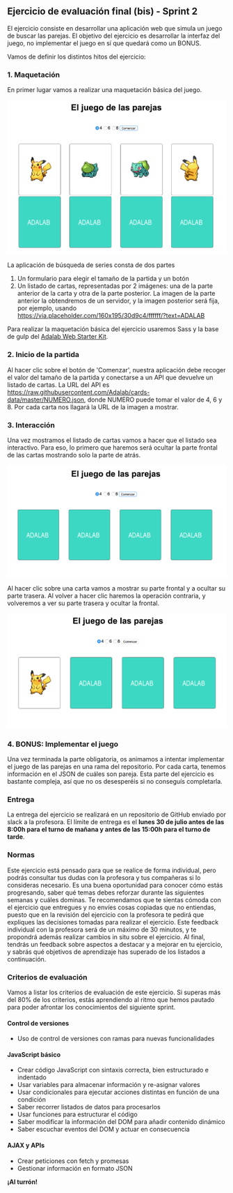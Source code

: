 ## Ejercicio de evaluación final (bis) - Sprint 2

El ejercicio consiste en desarrollar una aplicación web que simula un juego de buscar las parejas. El objetivo del ejercicio es desarrollar la interfaz del juego, no implementar el juego en sí que quedará como un BONUS.

Vamos de definir los distintos hitos del ejercicio:

### 1. Maquetación

En primer lugar vamos a realizar una maquetación básica del juego.

![Juego parejas v1](assets/images/2-final-bis/juego-parejas-v1.png)

La aplicación de búsqueda de series consta de dos partes
1. Un formulario para elegir el tamaño de la partida y un botón
2. Un listado de cartas, representadas por 2 imágenes: una de la parte anterior de la carta y otra de la parte posterior. La imagen de la parte anterior la obtendremos de un servidor, y la imagen posterior será fija, por ejemplo, usando https://via.placeholder.com/160x195/30d9c4/ffffff/?text=ADALAB

Para realizar la maquetación básica del ejercicio usaremos Sass y la base de gulp del [Adalab Web Starter Kit](https://github.com/Adalab/Adalab-web-starter-kit).

### 2. Inicio de la partida

Al hacer clic sobre el botón de 'Comenzar', nuestra aplicación debe recoger el valor del tamaño de la partida y conectarse a un API que devuelve un listado de cartas. La URL del API es https://raw.githubusercontent.com/Adalab/cards-data/master/NUMERO.json, donde NUMERO puede tomar el valor de 4, 6 y 8. Por cada carta nos llagará la URL de la imagen a mostrar.

### 3. Interacción

Una vez mostramos el listado de cartas vamos a hacer que el listado sea interactivo. Para eso, lo primero que haremos será ocultar la parte frontal de las cartas mostrando solo la parte de atrás.

![Juego parejas v2](assets/images/2-final-bis/juego-parejas-v2.png)

Al hacer clic sobre una carta vamos a mostrar su parte frontal y a ocultar su parte trasera. Al volver a hacer clic haremos la operación contraria, y volveremos a ver su parte trasera y ocultar la frontal.

![Juego parejas v3](assets/images/2-final-bis/juego-parejas-v3.png)

### 4. BONUS: Implementar el juego

Una vez terminada la parte obligatoria, os animamos a intentar implementar el juego de las parejas en una rama del repositorio. Por cada carta, tenemos información en el JSON de cuáles son pareja. Esta parte del ejercicio es bastante compleja, así que no os desesperéis si no conseguís completarla.

### Entrega

La entrega del ejercicio se realizará en un repositorio de GitHub enviado por slack a la profesora. El límite de entrega es el **lunes 30 de julio antes de las 8:00h para el turno de mañana y antes de las 15:00h para el turno de tarde**.

### Normas

Este ejercicio está pensado para que se realice de forma individual,  pero podrás consultar tus dudas con la profesora y tus compañeras si lo consideras necesario. Es una buena oportunidad para conocer cómo estás progresando, saber qué temas debes reforzar durante las siguientes semanas y cuáles dominas. Te recomendamos que te sientas cómoda con el ejercicio que entregues y no envíes cosas copiadas que no entiendas, puesto que en la revisión del ejercicio con la profesora te pedirá que expliques las decisiones tomadas para realizar el ejercicio. Este feedback individual con la profesora será de un máximo de 30 minutos, y te propondrá además realizar cambios in situ sobre el ejercicio. Al final, tendrás un feedback sobre aspectos a destacar y a mejorar en tu ejercicio, y sabrás qué objetivos de aprendizaje has superado de los listados a continuación.

### Criterios de evaluación

Vamos a listar los criterios de evaluación de este ejercicio. Si superas más del 80% de los criterios, estás aprendiendo al ritmo que hemos pautado para poder afrontar los conocimientos del siguiente sprint.

#### Control de versiones
- Uso de control de versiones con ramas para nuevas funcionalidades

#### JavaScript básico
- Crear código JavaScript con sintaxis correcta, bien estructurado e indentado
- Usar variables para almacenar información y re-asignar valores
- Usar condicionales para ejecutar acciones distintas en función de una condición
- Saber recorrer listados de datos para procesarlos
- Usar funciones para estructurar el código
- Saber modificar la información del DOM para añadir contenido dinámico
- Saber escuchar eventos del DOM y actuar en consecuencia

#### AJAX y APIs
- Crear peticiones con fetch y promesas
- Gestionar información en formato JSON 

**¡Al turrón!**
